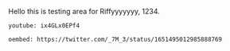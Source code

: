 Hello this is testing area for Riffyyyyyyy, 1234.

`youtube: ix4GLx0EPf4`

`oembed: https://twitter.com/_7M_3/status/1651495012985888769`
